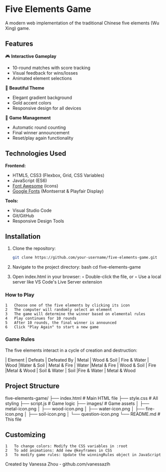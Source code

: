 
# Five Elements Game

A modern web implementation of the traditional Chinese five elements (Wu Xing) game.

## Features

🎮 **Interactive Gameplay**  
- 10-round matches with score tracking
- Visual feedback for wins/losses
- Animated element selections

🎨 **Beautiful Theme**  
- Elegant gradient background
- Gold accent colors
- Responsive design for all devices

🔄 **Game Management**  
- Automatic round counting
- Final winner announcement
- Reset/play again functionality

## Technologies Used

**Frontend:**
- HTML5, CSS3 (Flexbox, Grid, CSS Variables)
- JavaScript (ES6)
- [Font Awesome](https://fontawesome.com/) (icons)
- [Google Fonts](https://fonts.google.com/) (Montserrat & Playfair Display)

**Tools:**
- Visual Studio Code
- Git/GitHub
- Responsive Design Tools

## Installation

1. Clone the repository:
   ```bash
   git clone https://github.com/your-username/five-elements-game.git
2. Navigate to the project directory:
	bash
		cd five-elements-game

3. Open index.html in your browser:
	◦	Double-click the file, or
	◦	Use a local server like VS Code's Live Server extension
### How to Play
	1	Choose one of the five elements by clicking its icon
	2	The computer will randomly select an element
	3	The game will determine the winner based on elemental rules
	4	Play continues for 10 rounds
	5	After 10 rounds, the final winner is announced
	6	Click "Play Again" to start a new game
### Game Rules
The five elements interact in a cycle of creation and destruction:

| Element |   Defeats   | Defeated By
|  Metal  | Wood & Soil | Fire & Water
|  Wood   |Water & Soil | Metal & Fire
|  Water  |Metal & Fire | Wood & Soil
|  Fire   |Metal & Wood | Soil & Water
|  Soil   |Fire & Water | Metal & Wood


## Project Structure

five-elements-game/
├── index.html          # Main HTML file
├── style.css           # All styling
├── script.js           # Game logic
├── images/             # Game assets
│   ├── metal-icon.png
│   ├── wood-icon.png
│   ├── water-icon.png
│   ├── fire-icon.png
│   ├── soil-icon.png
│   └── question-icon.png
└── README.md           # This file

## Customizing
	1	To change colors: Modify the CSS variables in :root
	2	To add animations: Add new @keyframes in CSS
	3	To modify game rules: Update the winningRules object in JavaScript

Created by Vanessa Zhou - github.com/vanessazlh
